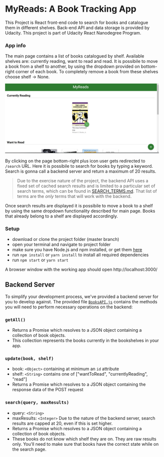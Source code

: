 MyReads: A Book Tracking App
===

This Project is React front-end code to search for books and catalogue them in different shelves.
Back-end API and data storage is provided by Udacity. This project is part of Udacity React Nanodegree Program.

### App info
The main page contains a list of books catalogued by shelf. Available shelves are: currently reading, want to read and read.
It is possibile to move a book from a shelf to another, by using the dropdown provided on bottom-right corner of each book.
To completely remove a book from these shelves choose shelf -> None.

![Main page](/myreadssnapshots.JPG)

By clicking on the page bottom-right plus icon user gets redirected to `/search` URL.
Here it is possibile to search for books by typing a keyword.
Search is gonna call a backend server and return a maximum of 20 results.

>Due to the exercise nature of the project, the backend API uses a fixed set of cached search results and is limited to a particular set of search terms, which can be found in [SEARCH_TERMS.md](SEARCH_TERMS.md). That list of terms are the _only_ terms that will work with the backend.

Once search results are displayed it is possibile to move a book to a shelf by using the same dropdown functionality described for main page. Books that already belong to a shelf are displayed accordingly.

### Setup
- download or clone the project folder (master branch)
- open your terminal and navigate to project folder
- make sure you have Node.js and npm installed, or get them [here](https://nodejs.org/it/download)
- run `npm install` or `yarn install` to install all required dependencies
- run `npm start` or `yarn start`

A browser window with the working app should open http://localhost:3000/

## Backend Server

To simplify your development process, we've provided a backend server for you to develop against. The provided file [`BooksAPI.js`](src/Utils/BooksAPI.js) contains the methods you will need to perform necessary operations on the backend:

### `getAll()`
* Returns a Promise which resolves to a JSON object containing a collection of book objects.
* This collection represents the books currently in the bookshelves in your app.

### `update(book, shelf)`
* book: `<Object>` containing at minimum an `id` attribute
* shelf: `<String>` contains one of ["wantToRead", "currentlyReading", "read"]  
* Returns a Promise which resolves to a JSON object containing the response data of the POST request

### `search(query, maxResults)`
* query: `<String>`
* maxResults: `<Integer>` Due to the nature of the backend server, search results are capped at 20, even if this is set higher.
* Returns a Promise which resolves to a JSON object containing a collection of book objects.
* These books do not know which shelf they are on. They are raw results only. You'll need to make sure that books have the correct state while on the search page.
